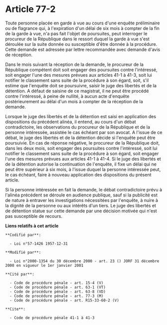 # Article 77-2

Toute personne placée en garde à vue au cours d'une enquête préliminaire ou de flagrance qui, à l'expiration d'un délai de
six mois à compter de la fin de la garde à vue, n'a pas fait l'objet de poursuites, peut interroger le procureur de la
République dans le ressort duquel la garde à vue s'est déroulée sur la suite donnée ou susceptible d'être donnée à la
procédure. Cette demande est adressée par lettre recommandée avec demande d'avis de réception.

Dans le mois suivant la réception de la demande, le procureur de la République compétent doit soit engager des poursuites
contre l'intéressé, soit engager l'une des mesures prévues aux articles 41-1 à 41-3, soit lui notifier le classement sans
suite de la procédure à son égard, soit, s'il estime que l'enquête doit se poursuivre, saisir le juge des libertés et de la
détention. A défaut de saisine de ce magistrat, il ne peut être procédé contre l'intéressé, à peine de nullité, à aucun acte
d'enquête postérieurement au délai d'un mois à compter de la réception de la demande.

Lorsque le juge des libertés et de la détention est saisi en application des dispositions du précédent alinéa, il entend, au
cours d'un débat contradictoire, les observations du procureur de la République et de la personne intéressée, assistée le cas
échéant par son avocat. A l'issue de ce débat, le juge des libertés et de la détention décide si l'enquête peut être
poursuivie. En cas de réponse négative, le procureur de la République doit, dans les deux mois, soit engager des poursuites
contre l'intéressé, soit lui notifier le classement sans suite de la procédure à son égard, soit engager l'une des mesures
prévues aux articles 41-1 à 41-4. Si le juge des libertés et de la détention autorise la continuation de l'enquête, il fixe
un délai qui ne peut être supérieur à six mois, à l'issue duquel la personne intéressée peut, le cas échéant, faire à nouveau
application des dispositions du présent article.

Si la personne intéressée en fait la demande, le débat contradictoire prévu à l'alinéa précédent se déroule en audience
publique, sauf si la publicité est de nature à entraver les investigations nécessitées par l'enquête, à nuire à la dignité de
la personne ou aux intérêts d'un tiers. Le juge des libertés et de détention statue sur cette demande par une décision
motivée qui n'est pas susceptible de recours.

**Liens relatifs à cet article**

	**Codifié par**:

	  - Loi n°57-1426 1957-12-31

	**Modifié par**:

	  - Loi n°2000-1354 du 30 décembre 2000 - art. 23 () JORF 31 décembre 2000 en vigueur le 1er janvier 2001

	**Cité par**:

	  - Code de procédure pénale - art. 15-4 (V)
	  - Code de procédure pénale - art. 63-1 (VT)
	  - Code de procédure pénale - art. 63-8 (VD)
	  - Code de procédure pénale - art. 77-3 (M)
	  - Code de procédure pénale - art. R15-33-60-2 (V)

	**Cite**:

	  - Code de procédure pénale 41-1 à 41-3
